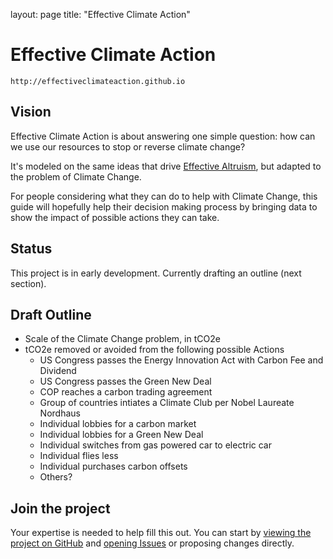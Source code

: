 layout: page
title: "Effective Climate Action"

# Effective Climate Action
`http://effectiveclimateaction.github.io`


## Vision
Effective Climate Action is about answering one simple question: how can we use our resources to stop or reverse climate change?

It's modeled on the same ideas that drive [Effective Altruism](http://effectivealtruism.org), but adapted to the problem of Climate Change. 

For people considering what they can do to help with Climate Change, this guide will hopefully help their decision making process by bringing data to show the impact of possible actions they can take.

## Status
This project is in early development. Currently drafting an outline (next section).

## Draft Outline

- Scale of the Climate Change problem, in tCO2e
- tCO2e removed or avoided from the following possible Actions
    - US Congress passes the Energy Innovation Act with Carbon Fee and Dividend
    - US Congress passes the Green New Deal
    - COP reaches a carbon trading agreement
    - Group of countries intiates a Climate Club per Nobel Laureate Nordhaus
    - Individual lobbies for a carbon market
    - Individual lobbies for a Green New Deal
    - Individual switches from gas powered car to electric car
    - Individual flies less
    - Individual purchases carbon offsets
    - Others?

## Join the project

Your expertise is needed to help fill this out. You can start by [viewing the project on GitHub](https://github.com/effectiveclimateaction/effectiveclimateaction.github.io) and [opening Issues](https://github.com/effectiveclimateaction/effectiveclimateaction.github.io/issues) or proposing changes directly.